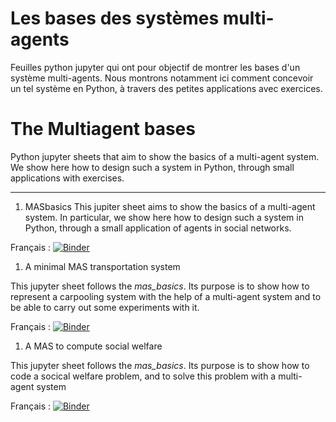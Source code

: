 # Les bases des systèmes multi-agents

Feuilles python jupyter qui ont pour objectif de montrer les bases d'un système multi-agents. 
Nous montrons notamment ici comment concevoir un tel système en Python, à travers des petites applications avec exercices.

# The Multiagent bases

Python jupyter sheets that aim to show the basics of a multi-agent system. 
We show here how to design such a system in Python, through small applications with exercises.

********

1. MASbasics
This jupiter sheet aims to show the basics of a multi-agent system. 
In particular, we show here how to design such a system in Python, through a small application of agents in social networks.

Français : [![Binder](https://mybinder.org/badge_logo.svg)](https://mybinder.org/v2/gh/cristal-smac/mas_basics/HEAD?filepath=mas_basics_fr.ipynb)

1. A minimal MAS transportation system

This jupyter sheet follows the *mas_basics*. Its purpose is to show how to represent a carpooling system with the help of a multi-agent system and to be able to carry out some experiments with it.

Français : [![Binder](https://mybinder.org/badge_logo.svg)](https://mybinder.org/v2/gh/cristal-smac/mas_basics/HEAD?filepath=mas_transportation_basics_fr.ipynb)

1. A  MAS to compute social welfare

This jupyter sheet follows the *mas_basics*. Its purpose is to show how to code a socical welfare problem, and to solve this problem with a multi-agent system

Français : [![Binder](https://mybinder.org/badge_logo.svg)](https://mybinder.org/v2/gh/cristal-smac/mas_basics/HEAD?filepath=mas_socialWelfare_basics_fr.ipynb)
